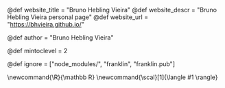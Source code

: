 <!--
Add here global page variables to use throughout your
website.
The website_* must be defined for the RSS to work
-->
@def website_title = "Bruno Hebling Vieira"
@def website_descr = "Bruno Hebling Vieira personal page"
@def website_url   = "https://bhvieira.github.io/"

@def author = "Bruno Hebling Vieira"

@def mintoclevel = 2

<!--
Add here files or directories that should be ignored by Franklin, otherwise
these files might be copied and, if markdown, processed by Franklin which
you might not want. Indicate directories by ending the name with a `/`.
-->
@def ignore = ["node_modules/", "franklin", "franklin.pub"]

<!--
Add here global latex commands to use throughout your
pages. It can be math commands but does not need to be.
For instance:
* \newcommand{\phrase}{This is a long phrase to copy.}
-->
\newcommand{\R}{\mathbb R}
\newcommand{\scal}[1]{\langle #1 \rangle}
